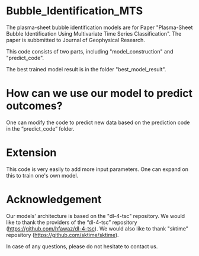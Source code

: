 # Bubble_Identification_MTS

The plasma-sheet bubble identification models are for Paper "Plasma-Sheet Bubble Identification Using Multivariate Time Series Classification". The paper is subbmitted to Journal of Geophysical Research. 

This code consists of two parts, including "model_construction" and "predict_code".

The best trained model result is in the folder "best_model_result".


# How can we use our model to predict outcomes?

One can modify the code to predict new data based on the prediction code in the “predict_code” folder.

# Extension

This code is very easily to add more input parameters. One can expand on this to train one's own model.

# Acknowledgement
Our models' architecture is based on the "dl-4-tsc" repository. We would like to thank the providers of the “dl-4-tsc” repository (https://github.com/hfawaz/dl-4-tsc). We would also like to thank "sktime" repository (https://github.com/sktime/sktime).

In case of any questions, please do not hesitate to contact us.
